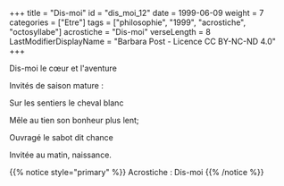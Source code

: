 +++
title = "Dis-moi"
id = "dis_moi_12"
date = 1999-06-09
weight = 7
categories = ["Etre"]
tags = ["philosophie", "1999", "acrostiche", "octosyllabe"]
acrostiche = "Dis-moi"
verseLength = 8
LastModifierDisplayName = "Barbara Post - Licence CC BY-NC-ND 4.0"
+++

Dis-moi le cœur et l'aventure

Invités de saison mature :

Sur les sentiers le cheval blanc

Mêle au tien son bonheur plus lent;

Ouvragé le sabot dit chance

Invitée au matin, naissance.

{{% notice style="primary" %}}
Acrostiche : Dis-moi
{{% /notice %}}
